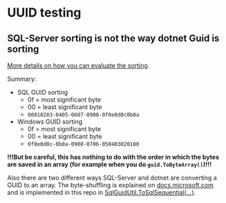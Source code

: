﻿# UUID testing

## SQL-Server sorting is not the way dotnet Guid is sorting

[More details on how you can evaluate the sorting](SqlServerVsWindowsSorting.md).

Summary:

- SQL GUID sorting
  - 0f = most significant byte
  - 00 = least significant byte
  - `00010203-0405-0607-0908-0f0e0d0c0b0a`
- Windows GUID sorting
  - 0f = most significant byte
  - 00 = least significant byte
  - `0f0e0d0c-0b0a-0908-0706-050403020100`

**!!!But be careful, this has nothing to do with the order in which the bytes are saved in an array (for example when you do `guid.ToByteArray()`)!!!**

Also there are two different ways SQL-Server and dotnet are converting a GUID to an array. The byte-shuffling is explained on [docs.microsoft.com](https://docs.microsoft.com/en-us/archive/blogs/dbrowne/how-to-generate-sequential-guids-for-sql-server-in-net) and is implemented in this repo in [SqlGuidUtil.ToSqlSequential(...)](TestConsoleApp1\TestConsoleApp1\Util\SqlGuidUtil.cs).
